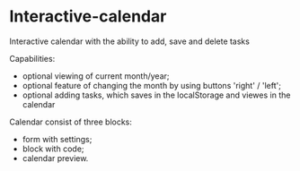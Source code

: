 # Interactive-calendar
Interactive calendar with the ability to add, save and delete tasks

Capabilities:
- optional viewing of current month/year;
- optional feature of changing the month by using buttons 'right' / 'left';
- optional adding tasks, which saves in the localStorage and viewes in the calendar

Calendar consist of three blocks:

- form with settings;
- block with code;
- calendar preview.
